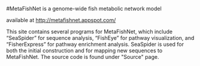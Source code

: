 #MetaFishNet is a genome-wide fish metabolic network model

available at
http://metafishnet.appspot.com/




This site contains several programs for MetaFishNet, which include “SeaSpider” for sequence analysis, “FishEye” for pathway visualization, and “FisherExpress” for pathway enrichment analysis. SeaSpider is used for both the initial construction and for mapping new sequences to MetaFishNet. The source code is found under "Source" page.

